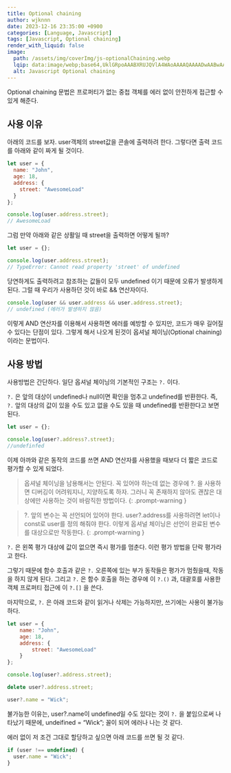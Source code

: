 ```yaml
---
title: Optional chaining
author: wjknnn
date: 2023-12-16 23:35:00 +0900
categories: [Language, Javascript]
tags: [Javascript, Optional chaining]
render_with_liquid: false
image:
  path: /assets/img/coverImg/js-optionalChaining.webp
  lqip: data:image/webp;base64,UklGRpoAAABXRUJQVlA4WAoAAAAQAAAADwAABwAAQUxQSDIAAAARL0AmbZurmr57yyIiqE8oiG0bejIYEQTgqiDA9vqnsUSI6H+oAERp2HZ65qP/VIAWAFZQOCBCAAAA8AEAnQEqEAAIAAVAfCWkAALp8sF8rgRgAP7o9FDvMCkMde9PK7euH5M1m6VWoDXf2FkP3BqV0ZYbO6NA/VFIAAAA
  alt: Javascript Optional chaining
---
```


Optional chaining 문법은 프로퍼티가 없는 중첩 객체를 에러 없이 안전하게 접근할 수 있게 해준다.

## 사용 이유

아래의 코드를 보자. user객체의 street값을 콘솔에 출력하려 한다.
그렇다면 출력 코드를 아래와 같이 짜게 될 것이다.

```jsx
let user = {
  name: "John",
  age: 18,
  address: {
    street: "AwesomeLoad"
  }
};

console.log(user.address.street);
// AwesomeLoad
```

그럼 만약 아래와 같은 상활일 때 street을 출력하면 어떻게 될까?

```jsx
let user = {};

console.log(user.address.street);
// TypeError: Cannot read property 'street' of undefined
```

당연하게도 출력하려고 참조하는 값들이 모두 undefined 이기 때문에 오류가 발생하게 된다.
그럴 때 우리가 사용하던 것이 바로 && 연산자이다.

```jsx
console.log(user && user.address && user.address.street);
// undefined (에러가 발생하지 않음)
```

이렇게 AND 연산자를 이용해서 사용하면 에러를 예방할 수 있지만,
코드가 매우 길어질 수 있다는 단점이 있다.
그렇게 해서 나오게 된것이 옵셔널 체이닝(Optional chaining)이라는 문법이다.

## 사용 방법

사용방법은 간단하다. 일단 옵셔널 체이닝의 기본적인 구조는 `?.` 이다.

`?.` 은 앞의 대상이 undefined나 null이면 확인을 멈추고 undefined를 반환한다.
즉, `?.` 앞의 대상의 값이 있을 수도 있고 없을 수도 있을 때 undefined를 반환한다고 보면 된다.

```jsx
let user = {};

console.log(user?.address?.street);
//undefinfed
```

이제 아까와 같은 동작의 코드를 쓰면
AND 연산자를 사용했을 때보다 더 짧은 코드로 평가할 수 있게 되었다.

> 옵셔널 체이닝을 남용해서는 안된다.
꼭 있어야 하는데 없는 경우에 ?. 을 사용하면 디버깅이 어려워지니, 지양하도록 하자.
그러니 꼭 존재하지 않아도 괜찮은 대상에만 사용하는 것이 바람직한 방법이다.
{: .prompt-warning }

> ?. 앞의 변수는 꼭 선언되어 있어야 한다.
user?.address를 사용하려면 let이나 const로 user를 정의 해줘야 한다.
이렇게 옵셔널 체이닝은 선언이 완료된 변수를 대상으로만 작동한다.
{: .prompt-warning }

`?.` 은 왼쪽 평가 대상에 값이 없으면 즉시 평가를 멈춘다.
이런 평가 방법을 단락 평가라고 한다.

그렇기 때문에 함수 호출과 같은 `?.` 오른쪽에 있는 부가 동작들은 평가가 멈췄을때, 작동을 하지 않게 된다.
그리고 `?.` 은 함수 호출을 하는 경우에 이 `?.()` 과,
대괄호를 사용한 객체 프로퍼티 접근에 이 `?.[]` 을 쓴다.

마지막으로, `?.` 은 아래 코드와 같이 읽거나 삭제는 가능하지만, 쓰기에는 사용이 불가능하다.

```js
let user = {
    name: "John",
    age: 18,
    address: {
        street: "AwesomeLoad"
    }
};

console.log(user?.address.street);

delete user?.address.street;

user?.name = "Wick";
```

불가능한 이유는, user?.name이 undefined일 수도 있다는 것이 `?.` 을 붙임으로써
나타났기 때문에, undeifined = “Wick”; 꼴이 되어 에러나 나는 것 같다.

에러 없이 저 조건 그대로 할당하고 싶으면 아래 코드를 쓰면 될 것 같다.

```js
if (user !== undefined) {
  user.name = "Wick";
}
```
